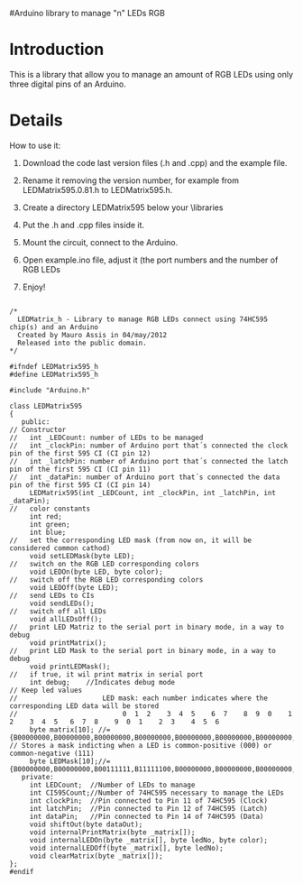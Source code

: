 #Arduino library to manage "n" LEDs RGB

# Introduction #

This is a library that allow you to manage an amount of RGB LEDs using only three digital pins of an Arduino.

# Details #

How to use it:

1) Download the code last version files (.h and .cpp) and the example file.

2) Rename it removing the version number, for example from LEDMatrix595.0.81.h to LEDMatrix595.h.

3) Create a directory LEDMatrix595 below your <Arduino dir>\libraries

4) Put the .h and .cpp files inside it.

5) Mount the circuit, connect to the Arduino.

6) Open example.ino file, adjust it (the port numbers and the number of RGB LEDs

7) Enjoy!

```

/*
  LEDMatrix_h - Library to manage RGB LEDs connect using 74HC595 chip(s) and an Arduino
  Created by Mauro Assis in 04/may/2012
  Released into the public domain.
*/

#ifndef LEDMatrix595_h
#define LEDMatrix595_h

#include "Arduino.h"

class LEDMatrix595
{
   public:
// Constructor
//   int _LEDCount: number of LEDs to be managed
//   int _clockPin: number of Arduino port that´s connected the clock pin of the first 595 CI (CI pin 12)
//   int _latchPin: number of Arduino port that´s connected the latch pin of the first 595 CI (CI pin 11)
//   int _dataPin: number of Arduino port that´s connected the data pin of the first 595 CI (CI pin 14)
     LEDMatrix595(int _LEDCount, int _clockPin, int _latchPin, int _dataPin);
//   color constants 
     int red;
     int green;
     int blue;
//   set the corresponding LED mask (from now on, it will be considered common cathod)
     void setLEDMask(byte LED);
//   switch on the RGB LED corresponding colors      
     void LEDOn(byte LED, byte color);
//   switch off the RGB LED corresponding colors      
     void LEDOff(byte LED);
//   send LEDs to CIs
     void sendLEDs();
//   switch off all LEDs
     void allLEDsOff();
//   print LED Matriz to the serial port in binary mode, in a way to debug
     void printMatrix();
//   print LED Mask to the serial port in binary mode, in a way to debug
     void printLEDMask();
//   if true, it wil print matrix in serial port
     int debug;    //Indicates debug mode           
// Keep led values
//                     LED mask: each number indicates where the corresponding LED data will be stored
//                          0  1  2    3  4  5    6  7    8  9  0    1   2    3  4  5   6  7  8    9  0  1    2  3    4  5  6
     byte matrix[10]; //=  {B00000000,B00000000,B00000000,B00000000,B00000000,B00000000,B00000000,B00000000,B00000000,B00000000};
// Stores a mask indicting when a LED is common-positive (000) or common-negative (111)
     byte LEDMask[10];//=  {B00000000,B00000000,B00111111,B11111100,B00000000,B00000000,B00000000,B00000000,B00000000,B00000000};
   private:
     int LEDCount;  //Number of LEDs to manage  
     int CI595Count;//Number of 74HC595 necessary to manage the LEDs    
     int clockPin;  //Pin connected to Pin 11 of 74HC595 (Clock)
     int latchPin;  //Pin connected to Pin 12 of 74HC595 (Latch)
     int dataPin;   //Pin connected to Pin 14 of 74HC595 (Data)  
     void shiftOut(byte dataOut);
     void internalPrintMatrix(byte _matrix[]);
     void internalLEDOn(byte _matrix[], byte ledNo, byte color);
     void internalLEDOff(byte _matrix[], byte ledNo);
     void clearMatrix(byte _matrix[]);
};
#endif
```